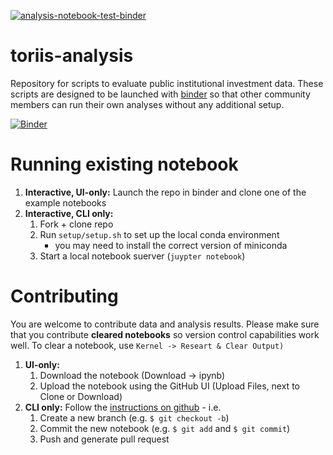 [![analysis-notebook-test-binder](https://github.com/kennykos/toriis-analysis/actions/workflows/analysis-notebook-test-binder.yml/badge.svg)](https://github.com/kennykos/toriis-analysis/actions/workflows/analysis-notebook-test-binder.yml)
# toriis-analysis
Repository for scripts to evaluate public institutional investment data. These scripts are designed to be launched with [binder](https://mybinder.org/) so that other community members can run their own analyses without any additional setup.



[![Binder](https://mybinder.org/badge_logo.svg)](https://mybinder.org/v2/gh/toriis-portal/toriis-analysis/HEAD)

# Running existing notebook

1. **Interactive, UI-only:** Launch the repo in binder and clone one of the example notebooks
1. **Interactive, CLI only:** 
	1. Fork + clone repo
	1. Run `setup/setup.sh` to set up the local conda environment
		- you may need to install the correct version of miniconda
	1. Start a local notebook suerver (`juypter notebook`)

# Contributing

You are welcome to contribute data and analysis results. Please make sure that you contribute **cleared notebooks** so version control capabilities work well. To clear a notebook, use `Kernel -> Researt & Clear Output)` 

1. **UI-only:**
    1. Download the notebook (Download -> ipynb)
    1. Upload the notebook using the GitHub UI (Upload Files, next to Clone or Download)
1. **CLI only:** Follow the [instructions on github](https://docs.github.com/en/pull-requests/collaborating-with-pull-requests/proposing-changes-to-your-work-with-pull-requests/creating-a-pull-request) - i.e.
    1. Create a new branch (e.g. `$ git checkout -b`)
    1. Commit the new notebook (e.g. `$ git add` and `$ git commit`)
    1. Push and generate pull request 

